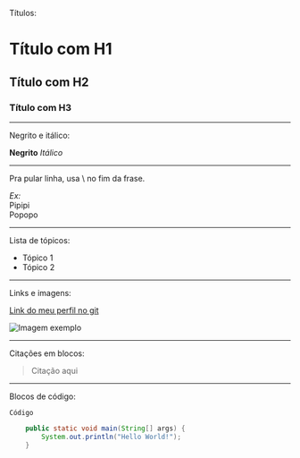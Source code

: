 Títulos:

# Título com H1
## Título com H2
### Título com H3

---

Negrito e itálico:

**Negrito**
*Itálico*

---

Pra pular linha, usa \ no fim da frase.

*Ex:*\
Pipipi\
Popopo

---

Lista de tópicos:

- Tópico 1
- Tópico 2

---

Links e imagens:

[Link do meu perfil no git](https://github.com/Lari7l)

![Imagem exemplo](https://s2-techtudo.glbimg.com/nPfORWclWYY4r3bBKHx9JZRAUj4=/0x0:620x346/984x0/smart/filters:strip_icc()/i.s3.glbimg.com/v1/AUTH_08fbf48bc0524877943fe86e43087e7a/internal_photos/bs/2021/G/a/Q5NEFYTMqqNSeDAxOu2A/2013-02-06-minecraft-herobrine-planetminecraft.jpg)

---

Citações em blocos:

> Citação aqui

---

Blocos de código:

```Código```

```Java
    public static void main(String[] args) {
        System.out.println("Hello World!");
    }
```